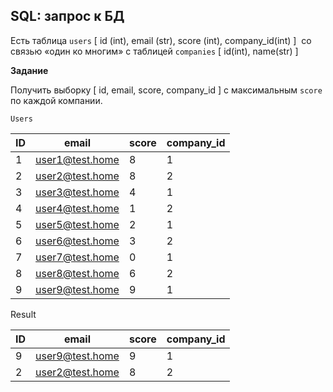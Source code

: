## SQL: запрос к БД 

Есть таблица `users` [ id (int), email (str), score (int), company_id(int) ]  со связью «один ко многим» с таблицей `companies` [ id(int), name(str) ]  

**Задание**

Получить выборку [ id, email, score, company_id ] с максимальным `score` по каждой компании.

`Users`

|ID|email|score|company_id|
|---|---|---|---|
|1|user1@test.home|8|1|
|2|user2@test.home|8|2|
|3|user3@test.home|4|1|
|4|user4@test.home|1|2|
|5|user5@test.home|2|1|
|6|user6@test.home|3|2|
|7|user7@test.home|0|1|
|8|user8@test.home|6|2|
|9|user9@test.home|9|1|

Result

|ID|email|score|company_id|
|---|---|---|---|
|9|user9@test.home|9|1|
|2|user2@test.home|8|2|